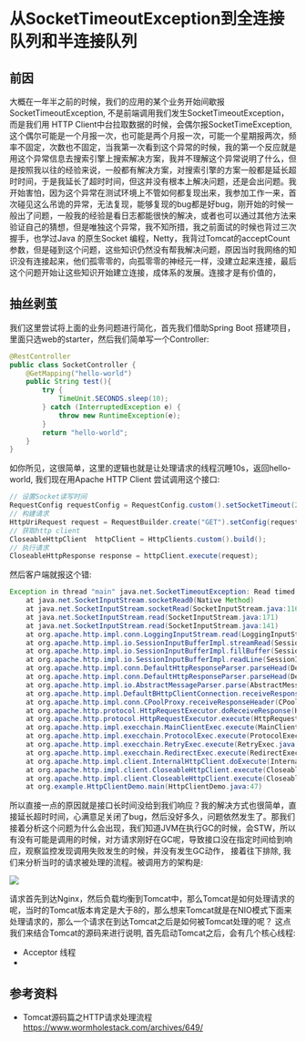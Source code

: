 # 从SocketTimeoutException到全连接队列和半连接队列



## 前因

大概在一年半之前的时候，我们的应用的某个业务开始间歇报SocketTimeoutException, 不是前端调用我们发生SocketTimeoutException，而是我们用 HTTP Client中台拉取数据的时候，会偶尔报SocketTimeException, 这个偶尔可能是一个月报一次，也可能是两个月报一次，可能一个星期报两次，频率不固定，次数也不固定，当我第一次看到这个异常的时候，我的第一个反应就是用这个异常信息去搜索引擎上搜索解决方案，我并不理解这个异常说明了什么，但是按照我以往的经验来说，一般都有解决方案，对搜索引擎的方案一般都是延长超时时间，于是我延长了超时时间，但这并没有根本上解决问题，还是会出问题。我开始害怕，因为这个异常在测试环境上不管如何都复现出来，我参加工作一来，首次碰见这么吊诡的异常，无法复现，能够复现的bug都是好bug，刚开始的时候一般出了问题，一般我的经验是看日志都能很快的解决，或者也可以通过其他方法来验证自己的猜想，但是唯独这个异常，我不知所措，我之前面试的时候也背过三次握手，也学过Java 的原生Socket 编程，Netty，我背过Tomcat的acceptCount参数，但是碰到这个问题，这些知识仍然没有帮我解决问题，原因当时我网络的知识没有连接起来，他们孤零零的，向孤零零的神经元一样，没建立起来连接，最后这个问题开始让这些知识开始建立连接，成体系的发展。连接才是有价值的，

## 抽丝剥茧

我们这里尝试将上面的业务问题进行简化，首先我们借助Spring Boot 搭建项目，里面只选web的starter，然后我们简单写一个Controller:

```java
@RestController
public class SocketController {
    @GetMapping("hello-world")
    public String test(){
        try {
            TimeUnit.SECONDS.sleep(10);
        } catch (InterruptedException e) {
            throw new RuntimeException(e);
        }
        return "hello-world";
    }
}
```

如你所见，这很简单，这里的逻辑也就是让处理请求的线程沉睡10s，返回hello-world, 我们现在用Apache HTTP Client 尝试调用这个接口:

```java
// 设置Socket读写时间
RequestConfig requestConfig = RequestConfig.custom().setSocketTimeout(2000).build();
// 构建请求
HttpUriRequest request = RequestBuilder.create("GET").setConfig(requestConfig).setUri("http://localhost:8080/socket/hello-world").build();
// 获取http client
CloseableHttpClient  httpClient = HttpClients.custom().build();
// 执行请求
CloseableHttpResponse response = httpClient.execute(request);
```

然后客户端就报这个错: 

```java
Exception in thread "main" java.net.SocketTimeoutException: Read timed out
	at java.net.SocketInputStream.socketRead0(Native Method)
	at java.net.SocketInputStream.socketRead(SocketInputStream.java:116)
	at java.net.SocketInputStream.read(SocketInputStream.java:171)
	at java.net.SocketInputStream.read(SocketInputStream.java:141)
	at org.apache.http.impl.conn.LoggingInputStream.read(LoggingInputStream.java:84)
	at org.apache.http.impl.io.SessionInputBufferImpl.streamRead(SessionInputBufferImpl.java:137)
	at org.apache.http.impl.io.SessionInputBufferImpl.fillBuffer(SessionInputBufferImpl.java:153)
	at org.apache.http.impl.io.SessionInputBufferImpl.readLine(SessionInputBufferImpl.java:280)
	at org.apache.http.impl.conn.DefaultHttpResponseParser.parseHead(DefaultHttpResponseParser.java:138)
	at org.apache.http.impl.conn.DefaultHttpResponseParser.parseHead(DefaultHttpResponseParser.java:56)
	at org.apache.http.impl.io.AbstractMessageParser.parse(AbstractMessageParser.java:259)
	at org.apache.http.impl.DefaultBHttpClientConnection.receiveResponseHeader(DefaultBHttpClientConnection.java:163)
	at org.apache.http.impl.conn.CPoolProxy.receiveResponseHeader(CPoolProxy.java:157)
	at org.apache.http.protocol.HttpRequestExecutor.doReceiveResponse(HttpRequestExecutor.java:273)
	at org.apache.http.protocol.HttpRequestExecutor.execute(HttpRequestExecutor.java:125)
	at org.apache.http.impl.execchain.MainClientExec.execute(MainClientExec.java:272)
	at org.apache.http.impl.execchain.ProtocolExec.execute(ProtocolExec.java:186)
	at org.apache.http.impl.execchain.RetryExec.execute(RetryExec.java:89)
	at org.apache.http.impl.execchain.RedirectExec.execute(RedirectExec.java:110)
	at org.apache.http.impl.client.InternalHttpClient.doExecute(InternalHttpClient.java:185)
	at org.apache.http.impl.client.CloseableHttpClient.execute(CloseableHttpClient.java:83)
	at org.apache.http.impl.client.CloseableHttpClient.execute(CloseableHttpClient.java:108)
	at org.example.HttpClientDemo.main(HttpClientDemo.java:47)
```

所以直接一点的原因就是接口长时间没给到我们响应？我的解决方式也很简单，直接延长超时时间，心满意足关闭了bug，然后没好多久，问题依然发生了。那我们接着分析这个问题为什么会出现，我们知道JVM在执行GC的时候，会STW，所以有没有可能是调用的时候，对方请求刚好在GC呢，导致接口没在指定时间给到响应，观察监控发现调用失败发生的时候，并没有发生GC动作， 接着往下排除, 我们来分析当时的请求被处理的流程。被调用方的架构是:

![](https://a.a2k6.com/gerald/i/2023/07/23/xp3s.jpg) 

请求首先到达Nginx，然后负载均衡到Tomcat中，那么Tomcat是如何处理请求的呢，当时的Tomcat版本肯定是大于8的，那么想来Tomcat就是在NIO模式下面来处理请求的，那么一个请求在到达Tomcat之后是如何被Tomcat处理的呢？ 这点我们来结合Tomcat的源码来进行说明, 首先启动Tomcat之后，会有几个核心线程:

- Acceptor  线程
- 









## 参考资料

- Tomcat源码篇之HTTP请求处理流程  https://www.wormholestack.com/archives/649/

